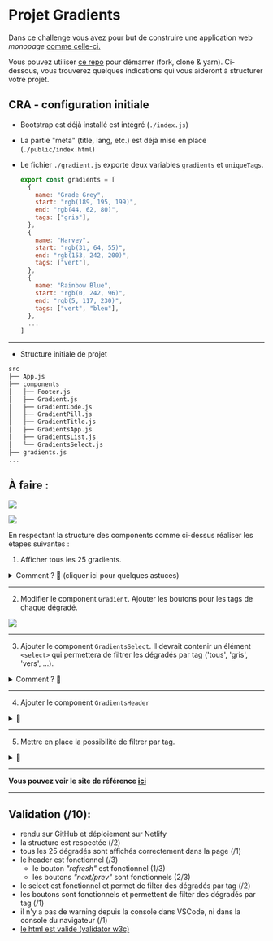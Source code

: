 # Projet Gradients

Dans ce challenge vous avez pour but de construire une application web _monopage_ [comme celle-ci.](https://alyra-gradients-bonus.netlify.app/)

Vous pouvez utiliser [ce repo]() pour démarrer (fork, clone & yarn). Ci-dessous, vous trouverez quelques indications qui vous aideront à structurer votre projet.

## CRA - configuration initiale

- Bootstrap est déjà installé est intégré (`./index.js`)
- La partie "meta" (title, lang, etc.) est déjà mise en place (`./public/index.html`)
- Le fichier `./gradient.js` exporte deux variables `gradients` et `uniqueTags`.

  ```js
  export const gradients = [
    {
      name: "Grade Grey",
      start: "rgb(189, 195, 199)",
      end: "rgb(44, 62, 80)",
      tags: ["gris"],
    },
    {
      name: "Harvey",
      start: "rgb(31, 64, 55)",
      end: "rgb(153, 242, 200)",
      tags: ["vert"],
    },
    {
      name: "Rainbow Blue",
      start: "rgb(0, 242, 96)",
      end: "rgb(5, 117, 230)",
      tags: ["vert", "bleu"],
    },
    ...
  ]
  ```

---

- Structure initiale de projet

```bash
src
├── App.js
├── components
│   ├── Footer.js
│   ├── Gradient.js
│   ├── GradientCode.js
│   ├── GradientPill.js
│   ├── GradientTitle.js
│   ├── GradientsApp.js
│   ├── GradientsList.js
│   └── GradientsSelect.js
├── gradients.js
...
```

## À faire :

![](https://wptemplates.pehaa.com/assets/alyra/gradients-app.png)

![](https://wptemplates.pehaa.com/assets/alyra/gradient.png)

En respectant la structure des components comme ci-dessus réaliser les étapes suivantes :

1. Afficher tous les 25 gradients.

<details>
  <summary>Comment ? 🤔 (cliquer ici pour quelques astuces)</summary>
  <p>✨ Pour ceci il faurait importer la variable <code>gradient</code> et la parcourir avec la méthode <code>map</code>.</p>
  <p>✨ Vous pouvez utiliser la propriété <code>name</code> pour l'attribut <code>key</code>.</p>
</details>

---

2. Modifier le component `Gradient`. Ajouter les boutons pour les tags de chaque dégradé.

![](https://wptemplates.pehaa.com/assets/alyra/gradients-tags.png)

---

3. Ajouter le component `GradientsSelect`. Il devrait contenir un élément `<select>` qui permettera de filtrer les dégradés par tag ('tous', 'gris', 'vers', ...).

<details>
  <summary>Comment ? 🤔</summary>
  <p>✨ Vous devez importer la variable <code>uniqueTags</code> depuis <code>./gradients.js</code></p>
  <p>🕵 N'hésitez pas à "inspecter élément" pour retrouver le markup de cette partie de la page.</p>
</details>

---

4. Ajouter le component `GradientsHeader`

<details>
  <summary>🤔</summary>
  <p>✨ Vous pouvez vous servir de <a href="https://codepen.io/alyra/pen/rNepaOy" target="_blank" rel="noopenr">ce pen.</a></p>
</details>

---

5. Mettre en place la possibilité de filtrer par tag.

<details>
  <summary>🤔</summary>
  <p>✨ Ce qui définit le <i>state</i> de notre application est la valeur de filtre (le tag choisi). Ce pourait être alors
  <code>const [filter, useFilter] = React.state("tous")</code>
  </p>
</details>

---

**Vous pouvez voir le site de référence [ici](https://alyra-gradients-bonus.netlify.app/)**

---

## Validation (/10):

- rendu sur GitHub et déploiement sur Netlify
- la structure est respectée (/2)
- tous les 25 dégradés sont affichés correctement dans la page (/1)
- le header est fonctionnel (/3)
  - le bouton _"refresh"_ est fonctionnel (1/3)
  - les boutons _"next/prev"_ sont fonctionnels (2/3)
- le select est fonctionnel et permet de filter des dégradés par tag (/2)
- les boutons sont fonctionnels et permettent de filter des dégradés par tag (/1)
- il n'y a pas de warning depuis la console dans VSCode, ni dans la console du navigateur (/1)
- [le html est valide (validator w3c)](https://validator.w3.org/nu/)
